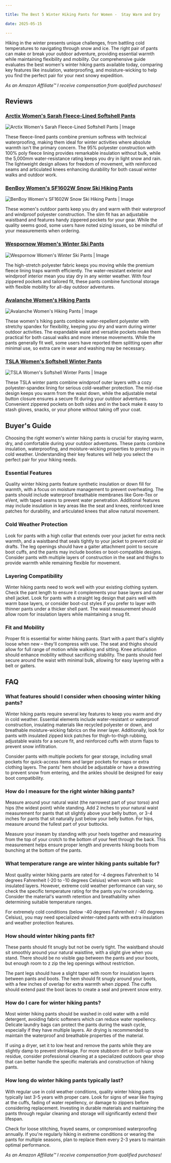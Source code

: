 ```yaml
---

title: The Best 5 Winter Hiking Pants for Women -  Stay Warm and Dry

date: 2025-05-15

---
```


Hiking in the winter presents unique challenges, from battling cold temperatures to navigating through snow and ice. The right pair of pants can make or break your outdoor adventure, providing essential warmth while maintaining flexibility and mobility. Our comprehensive guide evaluates the best women's winter hiking pants available today, comparing key features like insulation, waterproofing, and moisture-wicking to help you find the perfect pair for your next snowy expedition. 

*As an Amazon Affiliate™ I receive compensation from qualified purchases!*


## Reviews


### [Arctix Women's Sarah Fleece-Lined Softshell Pants](https://serp.ly/@bar/amazon/Womens+Winter+Hiking+Pants?utm\_term=arctix-womens-sarah-fleece-lined-softshell-pants)

![Arctix Women's Sarah Fleece-Lined Softshell Pants | Image](https://encrypted-tbn1.gstatic.com/shopping?q=tbn:ANd9GcS9d\_7irRQxMblKZ1UIa-9maCMdn\_9vx5b4d9evodojsZQ\_w7Y&usqp=CAY)

These fleece-lined pants combine premium softness with technical waterproofing, making them ideal for winter activities where absolute warmth isn't the primary concern. The 95% polyester construction with 100% poly fleece lining provides remarkable insulation without bulk, while the 5,000mm water-resistance rating keeps you dry in light snow and rain. The lightweight design allows for freedom of movement, with reinforced seams and articulated knees enhancing durability for both casual winter walks and outdoor work. 


### [BenBoy Women's SF1602W Snow Ski Hiking Pants](https://serp.ly/@bar/amazon/Womens+Winter+Hiking+Pants?utm\_term=benboy-womens-sf1602w-snow-ski-hiking-pants)

![BenBoy Women's SF1602W Snow Ski Hiking Pants | Image](https://encrypted-tbn3.gstatic.com/shopping?q=tbn:ANd9GcSH-s3aFg1QVJemaD42AsYZghb6MysXZwI5gRB4ZXcVpLV\_fxBQ&usqp=CAY)

These women's outdoor pants keep you dry and warm with their waterproof and windproof polyester construction. The slim fit has an adjustable waistband and features handy zippered pockets for your gear. While the quality seems good, some users have noted sizing issues, so be mindful of your measurements when ordering. 


### [Wespornow Women's Winter Ski Pants](https://serp.ly/@bar/amazon/Womens+Winter+Hiking+Pants?utm\_term=wespornow-womens-winter-ski-pants)

![Wespornow Women's Winter Ski Pants | Image](https://encrypted-tbn3.gstatic.com/shopping?q=tbn:ANd9GcR4TX1MkHUEDL9W8YEZTggKBT2MXdXPi2YxjMQr1C6wIEAdeEX4B4gIuXf-TIyFP\_s7UewwqTgGSq5enw6B9xH98LDwiC9o&usqp=CAY)

The high-stretch polyester fabric keeps you moving while the premium fleece lining traps warmth efficiently. The water-resistant exterior and windproof interior mean you stay dry in any winter weather. With four zippered pockets and tailored fit, these pants combine functional storage with flexible mobility for all-day outdoor adventures. 


### [Avalanche Women's Hiking Pants](https://serp.ly/@bar/amazon/Womens+Winter+Hiking+Pants?utm\_term=avalanche-womens-hiking-pants)

![Avalanche Women's Hiking Pants | Image](https://encrypted-tbn1.gstatic.com/shopping?q=tbn:ANd9GcS7naScVf-\_rSWcZ7VHM1Q5AzDKIAOSoyv4vCa0Wma2-NpoqcXFkgI4mKfr8SCO3Ne4b0ULD5S7gfSXRvjydcAs35-IXHyB&usqp=CAY)

These women's hiking pants combine water-repellent polyester with stretchy spandex for flexibility, keeping you dry and warm during winter outdoor activities. The expandable waist and versatile pockets make them practical for both casual walks and more intense movements. While the pants generally fit well, some users have reported them splitting open after minimal use, so extra care in wear and washing may be necessary. 


### [TSLA Women's Softshell Winter Pants](https://serp.ly/@bar/amazon/Womens+Winter+Hiking+Pants?utm\_term=tsla-womens-softshell-winter-pants)

![TSLA Women's Softshell Winter Pants | Image](https://encrypted-tbn3.gstatic.com/shopping?q=tbn:ANd9GcQ3uHO27AByMR60T4ERG5zb43j1OXdgx8uhKg5Hq\_pdwvbW9qVMaL3Zcwlli-C4H6kGXZbls7\_abwPOLu9hl81KAziRHUFs2g&usqp=CAY)

These TSLA winter pants combine windproof outer layers with a cozy polyester-spandex lining for serious cold-weather protection. The mid-rise design keeps you warm from the waist down, while the adjustable metal button closure ensures a secure fit during your outdoor adventures. Convenient zippered pockets on both sides and in the back make it easy to stash gloves, snacks, or your phone without taking off your coat. 


## Buyer's Guide

Choosing the right women's winter hiking pants is crucial for staying warm, dry, and comfortable during your outdoor adventures. These pants combine insulation, waterproofing, and moisture-wicking properties to protect you in cold weather. Understanding their key features will help you select the perfect pair for your hiking needs. 


### Essential Features

Quality winter hiking pants feature synthetic insulation or down fill for warmth, with a focus on moisture management to prevent overheating. The pants should include waterproof breathable membranes like Gore-Tex or eVent, with taped seams to prevent water penetration. Additional features may include insulation in key areas like the seat and knees, reinforced knee patches for durability, and articulated knees that allow natural movement. 


### Cold Weather Protection

Look for pants with a high collar that extends over your jacket for extra neck warmth, and a waistband that seals tightly to your jacket to prevent cold air drafts. The leg openings should have a gaiter attachment point to secure boot cuffs, and the pants may include booties or boot-compatible designs. Consider pants with multiple layers of construction in the seat and thighs to provide warmth while remaining flexible for movement. 


### Layering Compatibility

Winter hiking pants need to work well with your existing clothing system. Check the pant length to ensure it complements your base layers and outer shell jacket. Look for pants with a straight leg design that pairs well with warm base layers, or consider boot-cut styles if you prefer to layer with thinner pants under a thicker shell pant. The waist measurement should allow room for insulation layers while maintaining a snug fit. 


### Fit and Mobility

Proper fit is essential for winter hiking pants. Start with a pant that's slightly loose when new – they'll compress with use. The seat and thighs should allow for full range of motion while walking and sitting. Knee articulation should enhance mobility without sacrificing stability. The pants should feel secure around the waist with minimal bulk, allowing for easy layering with a belt or gaiters. 


## FAQ


### What features should I consider when choosing winter hiking pants?

Winter hiking pants require several key features to keep you warm and dry in cold weather. Essential elements include water-resistant or waterproof construction, insulating materials like recycled polyester or down, and breathable moisture-wicking fabrics on the inner layer. Additionally, look for pants with insulated zipped kick patches for thigh-to-thigh rubbing, adjustable waists for a secure fit, and reinforced cuffs with storm flaps to prevent snow infiltration. 

Consider pants with multiple pockets for gear storage, including small pockets for quick-access items and larger pockets for maps or extra clothing layers. The pants' hem should be adjustable or have a drawstring to prevent snow from entering, and the ankles should be designed for easy boot compatibility. 


### How do I measure for the right winter hiking pants?

Measure around your natural waist (the narrowest part of your torso) and hips (the widest point) while standing. Add 2 inches to your natural waist measurement for pants that sit slightly above your belly button, or 3-4 inches for pants that sit naturally just below your belly button. For hips, measure around the fullest part of your buttocks. 

Measure your inseam by standing with your heels together and measuring from the top of your crotch to the bottom of your feet through the back. This measurement helps ensure proper length and prevents hiking boots from bunching at the bottom of the pants. 


### What temperature range are winter hiking pants suitable for?

Most quality winter hiking pants are rated for -4 degrees Fahrenheit to 14 degrees Fahrenheit (-20 to -10 degrees Celsius) when worn with basic insulated layers. However, extreme cold weather performance can vary, so check the specific temperature rating for the pants you're considering. Consider the material's warmth retention and breathability when determining suitable temperature ranges. 

For extremely cold conditions (below -40 degrees Fahrenheit / -40 degrees Celsius), you may need specialized winter-rated pants with extra insulation and weather protection features. 


### How should winter hiking pants fit?

These pants should fit snugly but not be overly tight. The waistband should sit smoothly around your natural waistline, with a slight give when you stand. There should be no visible gap between the pants and your boots, but enough room to z zip the leg openings without restriction. 

The pant legs should have a slight taper with room for insulation layers between pants and boots. The hem should fit snugly around your boots, with a few inches of overlap for extra warmth when zipped. The cuffs should extend past the boot laces to create a seal and prevent snow entry. 


### How do I care for winter hiking pants?

Most winter hiking pants should be washed in cold water with a mild detergent, avoiding fabric softeners which can reduce water repellency. Delicate laundry bags can protect the pants during the wash cycle, especially if they have multiple layers. Air drying is recommended to maintain the waterproof and breathable properties of the material. 

If using a dryer, set it to low heat and remove the pants while they are slightly damp to prevent shrinkage. For more stubborn dirt or built-up snow residue, consider professional cleaning at a specialized outdoors gear shop that can better handle the specific materials and construction of hiking pants. 


### How long do winter hiking pants typically last?

With regular use in cold weather conditions, quality winter hiking pants typically last 3-5 years with proper care. Look for signs of wear like fraying at the cuffs, fading of water repellency, or damage to zippers before considering replacement. Investing in durable materials and maintaining the pants through regular cleaning and storage will significantly extend their lifespan. 

Check for loose stitching, frayed seams, or compromised waterproofing annually. If you're regularly hiking in extreme conditions or wearing the pants for multiple seasons, plan to replace them every 2-3 years to maintain optimal performance. 

*As an Amazon Affiliate™ I receive compensation from qualified purchases!*